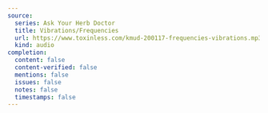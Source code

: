 ```yaml
---
source:
  series: Ask Your Herb Doctor
  title: Vibrations/Frequencies
  url: https://www.toxinless.com/kmud-200117-frequencies-vibrations.mp3
  kind: audio
completion:
  content: false
  content-verified: false
  mentions: false
  issues: false
  notes: false
  timestamps: false
---
```

